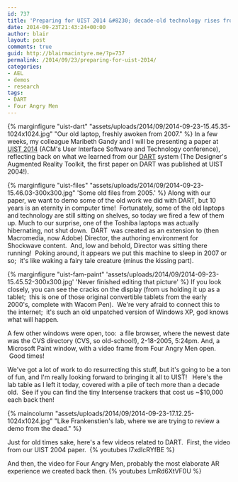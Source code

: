 ```yaml
---
id: 737
title: 'Preparing for UIST 2014 &#8230; decade-old technology rises from the dead!'
date: 2014-09-23T21:43:24+00:00
author: blair
layout: post
comments: true
guid: http://blairmacintyre.me/?p=737
permalink: /2014/09/23/preparing-for-uist-2014/
categories:
- AEL
- demos
- research
tags:
- DART
- Four Angry Men
---
```


{% marginfigure "uist-dart" "assets/uploads/2014/09/2014-09-23-15.45.35-1024x1024.jpg" "Our old laptop, freshly awoken from 2007." %}
In a few weeks, my colleague Maribeth Gandy and I will be presenting a paper at [UIST 2014](http://www.acm.org/uist/uist2014/) (ACM's User Interface Software and Technology conference), reflecting back on what we learned from our [DART](http://ael.gatech.edu/dart/) system (The Designer's Augmented Reality Toolkit, the first paper on DART was published at UIST 2004!).

{% marginfigure "uist-files" "assets/uploads/2014/09/2014-09-23-15.46.03-300x300.jpg" 'Some old files from 2005.' %} 
Along with our paper, we want to demo some of the old work we did with DART, but 10 years is an eternity in computer time!  Fortunately, some of the old laptops and technology are still sitting on shelves, so today we fired a few of them up. Much to our surprise, one of the Toshiba laptops was actually hibernating, not shut down.  DART  was created as an extension to (then Macromedia, now Adobe) Director, the authoring environment for Shockwave content.  And, low and behold, Director was sitting there running!  Poking around, it appears we put this machine to sleep in 2007 or so;  it's like waking a fairy tale creature (minus the kissing part).

{% marginfigure "uist-fam-paint" 'assets/uploads/2014/09/2014-09-23-15.45.52-300x300.jpg' 'Never finished editing that picture' %}
If you look closely, you can see the cracks on the display (from us holding it up as a tablet;  this is one of those original convertible tablets from the early 2000's, complete with Wacom Pen).  We're very afraid to connect this to the internet;  it's such an old unpatched version of Windows XP, god knows what will happen.

A few other windows were open, too:  a file browser, where the newest date was the CVS directory (CVS, so old-school!), 2-18-2005, 5:24pm. And, a Microsoft Paint window, with a video frame from Four Angry Men open.  Good times!

We've got a lot of work to do resurrecting this stuff, but it's going to be a ton of fun, and I'm really looking forward to bringing it all to UIST!   Here's the lab table as I left it today, covered with a pile of tech more than a decade old.  See if you can find the tiny Intersense trackers that cost us ~$10,000 each back then!

{% maincolumn "assets/uploads/2014/09/2014-09-23-17.12.25-1024x1024.jpg" "Like Frankenstien's lab, where we are trying to review a demo from the dead." %}

Just for old times sake, here's a few videos related to DART.  First, the video from our UIST 2004 paper. 
{% youtubes l7xdIcRYfBE %}

And then, the video for Four Angry Men, probably the most elaborate AR experience we created back then.
{% youtubes LmRd6XtVF0U %}

